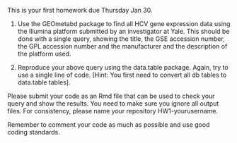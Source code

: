 This is your first homework due Thursday Jan 30.

1) Use the GEOmetabd package to find all HCV gene expression data using the Illumina platform submitted by an investigator at Yale. This should be done with a single query, showing the title, the GSE accession number, the GPL accession number and the manufacturer and the description of the platform used.

2) Reproduce your above query using the data.table package. Again, try to use a single line of code. [Hint: You first need to convert all db tables to data.table tables].


Please submit your code as an Rmd file that can be used to check your query and show the results. You need to make sure you ignore all output files. For consistency, please name your repository HW1-yourusername.

Remember to comment your code as much as possible and use good coding standards. 
